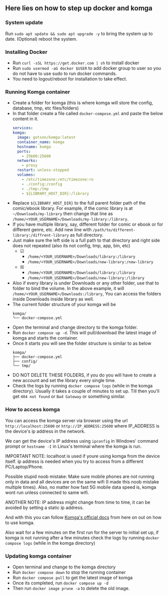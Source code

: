 ## Here lies on how to step up docker and komga 

### System update

Run `sudo apt update && sudo apt upgrade -y` to bring the system up to date. (Optional) reboot the system.

### Installing Docker
- Run `curl -sSL https://get.docker.com | sh` to install docker
- Run `sudo usermod -aG docker $USER` to add docker group to user so you do not have to use sudo to run docker commands.
- You need to logout/reboot for installation to take effect.

### Running Komga container
- Create a folder for komga (this is where komga will store the config, database, tmp, etc files/folders)
- In that folder create a file called `docker-compose.yml` and paste the below content in it.
  ```yml
  services:
  komga:
    image: gotson/komga:latest
    container_name: komga
    hostname: komga
    ports:
      - 25600:25600
    networks:
      - proxy
    restart: unless-stopped
    volumes:
      - /etc/timezone:/etc/timezone:ro
      - ./config:/config
      - ./tmp:/tmp
      - ${LIBRARY_HOST_DIR}:/library
  ```
- Replace `${LIBRARY_HOST_DIR}` to the full parent folder path of the comic/ebook library. For example, if the comic library is at `~/Downloads/my-library` then change that line as `/home/<YOUR_USERNAME>/Downloads/my-library:/library`.
- If you have multiple library, say, different folder for comic or ebook or for different genre, etc. Add new line with `/path/to/different-library:/diffrent-library` as full directory.
- Just make sure the left side is a full path to that directory and right side does not repeated (also its not config, tmp, app, bin, etc)
  - &#x2611;
    - `/home/<YOUR_USERNAME>/Downloads/library:/library`
    - `/home/<YOUR_USERNAME>/Downloads/new-library:/new-library`
  - &#x2612;
    - `/home/<YOUR_USERNAME>/Downloads/library:/library`
    - `/home/<YOUR_USERNAME>/Downloads/new-library:/library`
- Also if every library is under Downloads or any other folder, use that to folder to bind the volume. In the above example, it will `/home/<YOUR_USERNAME>/Downloads:/library`, You can access the folders inside Downloads inside library as well.
- The current folder structure of your komga will be
  ```
  komga/
  └── docker-compose.yml
  ```
- Open the terminal and change directory to the komga folder.
- Run `docker compose up -d`. This will pull/download the latest image of komga and starts the container.
- Once it starts you will see the folder structure is similar to as below
  ```
  komga/
  ├── docker-compose.yml
  ├── config/
  └── tmp/
  ```
- DO NOT DELETE THESE FOLDERS, if you do you will have to create a new account and set the library every single time.
- Check the logs by running `docker compose logs` (while in the komga directory). Usually it takes a couple of minutes to set up. Till then you'll get `404 not found` or `Bad Gateway` or something similar. 

### How to access komga

You can access the komga server via browser using the url `http://localhost:25600` or `http://IP_ADDRESS:25600` where IP_ADDRESS is the device's ip address in the network.

We can get the device's IP address using `ipconfig` in Windows' command prompt or `hostname -I` in Linux's terminal where the komga is run.

IMPORTANT NOTE: localhost is used if youre using komga from the device itself. ip address is needed when you try to access from a different PC/Laptop/Phone.

Possible stupid noob mistake: Make sure mobile phones are not running only in data and all devices are on the same wifi (I made this noob mistake multiple times). Also, no matter how fast 5G mobile data speed is, komga wont run unless connected to same wifi.

ANOTHER NOTE: IP address might change from time to time, it can be avoided by setting a static ip address.

And with this you can follow [Komga's official docs](https://komga.org/guides/libraries.html) from here on out on how to use komga.

Also wait for a few minutes on the first run for the server to initial set up, if komga is not running after a few minutes check the logs by running `docker compose logs` (while in the komga directory)

### Updating komga container
- Open terminal and change to the komga directory
- Run `docker compose down` to stop the running container
- Run `docker compose pull` to get the latest image of komga
- Once its completed, run `docker compose up -d`
- Then run `docker image prune -a` to delete the old image.

